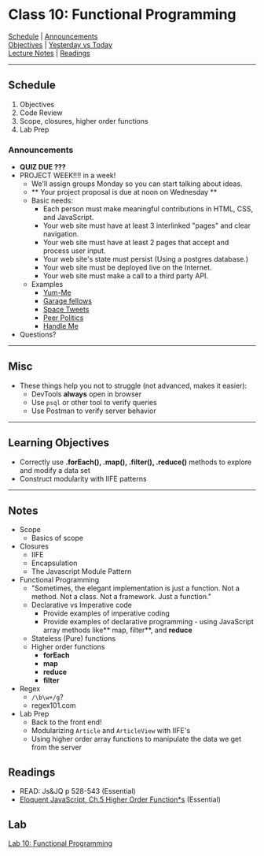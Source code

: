 # Class 10: Functional Programming

[Schedule](#schedule) | [Announcements](#announcements) </br>
[Objectives](#learning-objectives) | [Yesterday vs Today](#yesterday-vs-today) </br>
[Lecture Notes](#notes) | [Readings](#readings)

<hr></hr>

## Schedule
1. Objectives
1. Code Review
1. Scope, closures, higher order functions
1. Lab Prep

### Announcements
* **QUIZ DUE ???**
* PROJECT WEEK!!!! in a week!
    * We'll assign groups Monday so you can start talking about ideas.
    * ** Your project proposal is due at noon on Wednesday **
    * Basic needs:
        * Each person must make meaningful contributions in HTML, CSS, and JavaScript.
        * Your web site must have at least 3 interlinked "pages" and clear navigation.
        * Your web site must have at least 2 pages that accept and process user input.
        * Your web site's state must persist (Using a postgres database.)
        * Your web site must be deployed live on the Internet.
        * Your web site must make a call to a third party API.
    * Examples
        * [Yum-Me](http://yum-me.herokuapp.com/)
        * [Garage fellows](garagefellows.herokuapp.com)
        * [Space Tweets](https://tweetsfromspace.herokuapp.com/)
        * [Peer Politics](http://peer-politics.herokuapp.com/)
        * [Handle Me](https://handle-me.herokuapp.com/)
* Questions?

<hr></hr>

## Misc
* These things help you not to struggle (not advanced, makes it easier):
    * DevTools **always** open in browser
    * Use `psql` or other tool to verify queries
    * Use Postman to verify server behavior

<hr></hr>

## Learning Objectives
* Correctly use **.forEach(), .map(), .filter(), .reduce()** methods to explore and modify a data set
* Construct modularity with IIFE patterns

<hr></hr>

## Notes
* Scope
    * Basics of scope
* Closures
    * IIFE
    * Encapsulation
    * The Javascript Module Pattern
* Functional Programming
    * "Sometimes, the elegant implementation is just a function.  Not a method.  Not a class.  Not a framework.  Just a function."
    * Declarative vs Imperative code
        * Provide examples of imperative coding
        * Provide examples of declarative programming - using JavaScript array methods like** map, filter**, and **reduce**
    * Stateless (Pure) functions
    * Higher order functions
        * **forEach**
        * **map**
        * **reduce**
        * **filter**
* Regex
    * `/\b\w+/g`?
    * regex101.com
* Lab Prep
    * Back to the front end!
    * Modularizing `Article` and `ArticleView` with IIFE's
    * Using higher order array functions to manipulate the data we get from the server

## Readings

* READ: Js&JQ p 528-543 (Essential)
* [Eloquent JavaScript, Ch.5 Higher Order Function*s](http://eloquentjavascript.net/05_higher_order.html) (Essential)

## Lab

[Lab 10: Functional Programming](https://github.com/alchemy-bootcamp-two-winter-2018/10-functional-programming)
